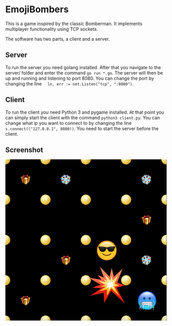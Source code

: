 # EmojiBombers
This is a game inspired by the classic Bomberman. It implements multiplayer functionality using TCP sockets.

The software has two parts, a client and a server.

## Server
To run the server you need golang installed.
After that you navigate to the server/ folder and enter the command ```go run *.go```. The server will then be up and running and listening to port 8080. You can change the port by changing the line ```	ln, err := net.Listen("tcp", ":8080")```.

## Client
To run the client you need Python 3 and pygame installed. At that point you can simply start the client with the command ```python3 client.py```. You can change what ip you want to connect to by changing the line ```s.connect(("127.0.0.1", 8080))```. You need to start the server before the client.

## Screenshot
![screenshot](assets/screenshot.png "Screenshot")
